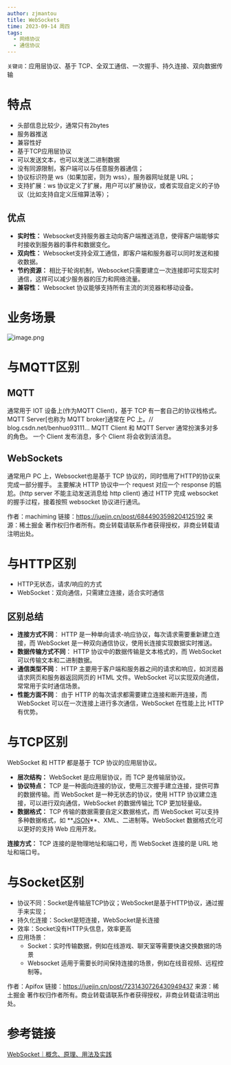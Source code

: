 ```yaml
---
author: zjmantou
title: WebSockets
time: 2023-09-14 周四
tags:
  - 网络协议
  - 通信协议
---
```

`关键词`：应用层协议、基于 TCP、全双工通信、一次握手、持久连接、双向数据传输

# 特点
- 头部信息比较少，通常只有2bytes
- 服务器推送
- 兼容性好
- 基于TCP应用层协议
- 可以发送文本，也可以发送二进制数据
- 没有同源限制，客户端可以与任意服务器通信；
- 协议标识符是 ws（如果加密，则为 wss），服务器网址就是 URL；
- 支持扩展：ws 协议定义了扩展，用户可以扩展协议，或者实现自定义的子协议（比如支持自定义压缩算法等）；
## 优点
- **实时性：** Websocket支持服务器主动向客户端推送消息，使得客户端能够实时接收到服务器的事件和数据变化。
- **双向性：** Websocket支持全双工通信，即客户端和服务器可以同时发送和接收数据。
- **节约资源：** 相比于轮询机制，Websocket只需要建立一次连接即可实现实时通信，这样可以减少服务器的压力和网络流量。
- **兼容性：** Websocket 协议能够支持所有主流的浏览器和移动设备。

# 业务场景
![image.png](https://zjmantou-drawingbed.oss-cn-hangzhou.aliyuncs.com/picture/202309141935651.png)


# 与MQTT区别

## MQTT
通常用于 IOT 设备上(作为MQTT Client)，基于 TCP 有一套自己的协议栈格式。MQTT Server[也称为 MQTT broker]通常在 PC 上。// blog.csdn.net/benhuo93111… MQTT Client 和 MQTT Server 通常扮演多对多的角色。 一个 Client 发布消息，多个 Client 将会收到该消息。

## WebSockets
通常用户 PC 上，Websocket也是基于 TCP 协议的，同时借用了HTTP的协议来完成一部分握手。 主要解决 HTTP 协议中一个 request 对应一个 response 的尴尬。(http server 不能主动发送消息给 http client) 通过 HTTP 完成 websocket 的握手过程，接着按照 websocket 协议进行通讯。


作者：machiming
链接：https://juejin.cn/post/6844903598204125192
来源：稀土掘金
著作权归作者所有。商业转载请联系作者获得授权，非商业转载请注明出处。


# 与HTTP区别
- HTTP无状态，请求/响应的方式
- WebSocket：双向通信，只需建立连接，适合实时通信

## 区别总结

- **连接方式不同**： HTTP 是一种单向请求-响应协议，每次请求需要重新建立连接，而 WebSocket 是一种双向通信协议，使用长连接实现数据实时推送。
- **数据传输方式不同**： HTTP 协议中的数据传输是文本格式的，而 WebSocket 可以传输文本和二进制数据。
- **通信类型不同**： HTTP 主要用于客户端和服务器之间的请求和响应，如浏览器请求网页和服务器返回网页的 HTML 文件。WebSocket 可以实现双向通信，常常用于实时通信场景。
- **性能方面不同**： 由于 HTTP 的每次请求都需要建立连接和断开连接，而 WebSocket 可以在一次连接上进行多次通信，WebSocket 在性能上比 HTTP 有优势。

# 与TCP区别
WebSocket 和 HTTP 都是基于 TCP 协议的应用层协议。
- **层次结构：** WebSocket 是应用层协议，而 TCP 是传输层协议。
- **协议特点：** TCP 是一种面向连接的协议，使用三次握手建立连接，提供可靠的数据传输。而 WebSocket 是一种无状态的协议，使用 HTTP 协议建立连接，可以进行双向通信，WebSocket 的数据传输比 TCP 更加轻量级。
- **数据格式：** TCP 传输的数据需要自定义数据格式，而 WebSocket 可以支持多种数据格式，如 **[JSON](https://link.juejin.cn?target=https%3A%2F%2Fapifox.com%2Fapiskills%2Fwhat-is-json%2F "https://apifox.com/apiskills/what-is-json/")**、XML、二进制等。WebSocket 数据格式化可以更好的支持 Web 应用开发。

**连接方式：** TCP 连接的是物理地址和端口号，而 WebSocket 连接的是 URL 地址和端口号。


# 与Socket区别
- 协议不同：Socket是传输层TCP协议；WebSocket是基于HTTP协议，通过握手来实现；
- 持久化连接：Socket是短连接，WebSocket是长连接
- 效率：Socket没有HTTP头信息，效率更高
- 应用场景：
	- Socket：实时传输数据，例如在线游戏、聊天室等需要快速交换数据的场景
	-  Websocket 适用于需要长时间保持连接的场景，例如在线音视频、远程控制等。


作者：Apifox
链接：https://juejin.cn/post/7231430726430949437
来源：稀土掘金
著作权归作者所有。商业转载请联系作者获得授权，非商业转载请注明出处。

# 参考链接
[WebSocket｜概念、原理、用法及实践](https://juejin.cn/post/7086021621542027271?searchId=20230914193328CA839A1ADDB5344302F6)

